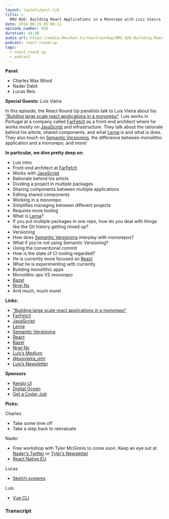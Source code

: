 ```yaml
---
layout: layouts/post.njk
title: >
  RRU 026: Building React Applications in a Monorepo with Luis Vieira
date: 2018-08-29 05:08:11
episode_number: 026
duration: 44:30
audio_url: https://media.devchat.tv/reactroundup/RRU_026_Building_React_Applications_in_a_Monorepo_with_Luis_Vieira.mp3
podcast: react-round-up
tags:
  - react_round_up
  - podcast
---
```


**Panel:**

- Charles Max Wood
- Nader Dabit
- Lucas Reis

**Special Guests:** Luis Vieira

In this episode, the React Round Up panelists talk to Luis Vieira about his [“Building large scale react applications in a monorepo”](https://medium.com/@luisvieira_gmr/building-large-scale-react-applications-in-a-monorepo-91cd4637c131). Luis works in Portugal at a company called [FarFetch](https://www.farfetch.com/) as a front-end architect where he works mostly on [JavaScript](https://www.javascript.com/) and infrastructure. They talk about the rationale behind his article, shared components, and what [Lerna](https://github.com/lerna/lerna) is and what is does. They also touch on [Semantic Versioning](https://semver.org/), the difference between monolithic application and a monorepo, and more!

**In particular, we dive pretty deep on:**

- Luis intro
- Front-end architect at [FarFetch](https://www.farfetch.com/)
- Works with [JavaScript](https://www.javascript.com/)
- Rationale behind his article
- Dividing a project in multiple packages
- Sharing components between multiple applications
- Editing shared components
- Working in a monorepo
- Simplifies managing between different projects
- Requires more tooling
- What is [Lerna](https://github.com/lerna/lerna)?
- If you put multiple packages in one repo, how do you deal with things like the Git history getting mixed up?
- Versioning
- How does [Semantic Versioning](https://semver.org/) interplay with monorepos?
- What if you’re not using Semantic Versioning?
- Using the conventional commit
- How is the state of CI tooling regarded?
- He is currently more focused on [React](https://reactjs.org/)
- What he is experimenting with currently
- Building monolithic apps
- Monolithic aps VS monorepo
- [Bazel](https://bazel.build/)
- [Nrwl Nx](https://nrwl.io/nx)
- And much, much more!

**Links:**

- [“Building large scale react applications in a monorepo”](https://medium.com/@luisvieira_gmr/building-large-scale-react-applications-in-a-monorepo-91cd4637c131)
- [FarFetch](https://www.farfetch.com/)
- [JavaScript](https://www.javascript.com/)
- [Lerna](https://github.com/lerna/lerna)
- [Semantic Versioning](https://semver.org/)
- [React](https://reactjs.org/)
- [Bazel](https://bazel.build/)
- [Nrwl Nx](https://nrwl.io/nx)
- [Luis’s Medium](https://medium.com/@luisvieira_gmr)
- [@luisvieira_gmr](https://twitter.com/luisvieira_gmr)
- [Luis’s Newsletter](https://nuzzel.com/luisvieira_gmr)

**Sponsors**

- [Kendo UI](https://www.telerik.com/kendo-angular-ui/?utm_medium=cpm&utm_source=adventuresinng&utm_campaign=dt-kendo-ang2-nov16&utm_content=audio)
- [Digital Ocean](https://www.digitalocean.com/)
- [Get a Coder Job](http://getacoderjob.com/)

**Picks:**

Charles

- Take some time off
- Take a step back to reevaluate

Nader

- Free workshop with Tyler McGinnis to come soon. Keep an eye out at [Nader’s Twitter](https://twitter.com/dabit3?ref_src=twsrc%255Egoogle%257Ctwcamp%255Eserp%257Ctwgr%255Eauthor) or [Tyler’s Newsletter](https://tylermcginnis.com/newsletter/)
- [React Native EU](https://react-native.eu/)

Lucas

- [Sketch.systems](https://sketch.systems/)

Luis

- [Vue CLI](https://github.com/vuejs/vue-cli)

### Transcript
